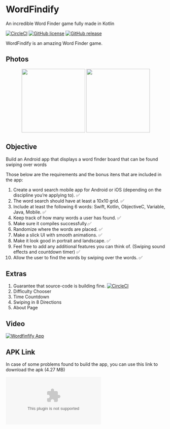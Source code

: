 # WordFindify
An incredible Word Finder game fully made in Kotlin

[![CircleCI](https://circleci.com/gh/AraujoJordan/Android-Word-Finder.svg?style=shield)](https://circleci.com/gh/AraujoJordan/Android-Word-Finder)
[![GitHub license](https://img.shields.io/github/license/Naereen/StrapDown.js.svg)](https://github.com/AraujoJordan/Shopify-Android-Challenge-Summer-2020/LICENSE)
[![GitHub release](https://img.shields.io/badge/release-1.0-blue)](https://github.com/AraujoJordan/Shopify-Android-Challenge-Summer-2020/releases/)

WordFindify is an amazing Word Finder game.

## Photos

<p float="left" align="center">
    <img src="./doc/menuTitle.gif" width="200"/>
    <img src="./doc/gameplay.gif" width="200"/>
</p>


## Objective

Build an Android app that displays a word finder board that can be found swiping over words

Those below are the requirements and the bonus itens that are included in the app:

1. Create a word search mobile app for Android or iOS (depending on the discipline you’re applying to). :white_check_mark:
2. The word search should have at least a 10x10 grid. :white_check_mark:
3. Include at least the following 6 words: Swift, Kotlin, ObjectiveC, Variable, Java, Mobile. :white_check_mark:
4. Keep track of how many words a user has found. :white_check_mark:
5. Make sure it compiles successfully.:white_check_mark:
6. Randomize where the words are placed. :white_check_mark:
7. Make a slick UI with smooth animations. :white_check_mark:
8. Make it look good in portrait and landscape. :white_check_mark:
9. Feel free to add any additional features you can think of. (Swiping sound effects and countdown timer) :white_check_mark:
10. Allow the user to find the words by swiping over the words. :white_check_mark:

## Extras

1. Guarantee that source-code is building fine. [![CircleCI](https://circleci.com/gh/AraujoJordan/Android-Word-Finder.svg?style=shield)](https://circleci.com/gh/AraujoJordan/Android-Word-Finder)
2. Difficulty Chooser
3. Time Countdown
4. Swiping in 8 Directions
5. About Page

## Video
[![Wordfinfify App](https://i9.ytimg.com/vi/hVZBYuBC-_I/mqdefault.jpg?time=1581564826816&sqp=CLiFk_IF&rs=AOn4CLAG7vQA7iL34xE47FvQCCOm_RZweg)](https://youtu.be/hVZBYuBC-_I "Wordfinfify App")

## APK Link
In case of some problems found to build the app, you can use this link to download the apk (4.27 MB)

![Wordfinfify Apk](https://github.com/AraujoJordan/Android-Word-Finder/releases/download/1.0.2/app-debug.apk)

